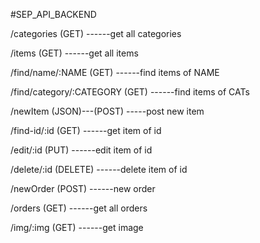 #SEP_API_BACKEND





/categories
    (GET)
    ------get all categories

/items
    (GET)
    ------get all items

/find/name/:NAME
    (GET)
    ------find items of NAME

/find/category/:CATEGORY
    (GET)
    ------find items of CATs

/newItem
    (JSON)---(POST)
    -----post new item

/find-id/:id
    (GET)
    ------get item of id

/edit/:id
    (PUT)
    ------edit item of id

/delete/:id
    (DELETE)
    ------delete item of id

/newOrder
    (POST)
    ------new order

/orders
    (GET)
    ------get all orders

/img/:img
    (GET)
    ------get image